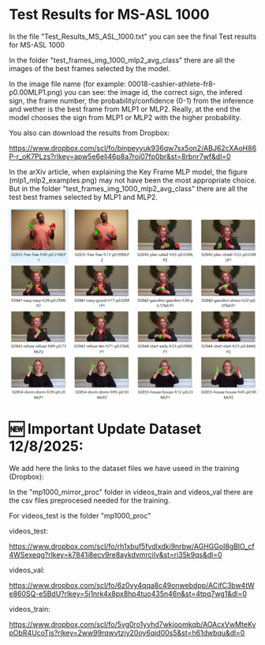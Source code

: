 # Test Results for MS-ASL 1000

In the file "Test_Results_MS_ASL_1000.txt" you can see the final Test results for MS-ASL 1000

In the folder "test_frames_img_1000_mlp2_avg_class" there are all the images of the best frames selected by the model.

In the image file name (for example: 00018-cashier-athlete-fr8-p0.00MLP1.png) you can see: the image id, the correct sign, the infered sign, the frame number, the probability/confidence (0-1) from the inference and wether is the best frame from MLP1 or MLP2.
Really, at the end the model chooses the sign from MLP1 or MLP2 with the higher probability.

You also can download the results from Dropbox:

https://www.dropbox.com/scl/fo/binpeyyuk936qw7sx5on2/ABJ62cXAoH86P-r_oK7PLzs?rlkey=apw5e6elj46p8a7roi07fp0br&st=8rbnr7wf&dl=0

In the arXiv article, when explaining the Key Frame MLP model, the figure (mlp1_mlp2_examples.png) may not have been the most appropriate choice. But in the folder "test_frames_img_1000_mlp2_avg_class" there are all the test best frames selected by MLP1 and MLP2.

![MLP1/MLP2 Best frames](mlp1_mlp2_examples2.png)


# 🆕 Important Update Dataset 12/8/2025:

We add here the links to the dataset files we have useed in the training (Dropbox):

In the "mp1000_mirror_proc" folder in videos_train and videos_val there are the csv files preprocesed needed for the training.

For videos_test is the folder "mp1000_proc"


videos_test:

https://www.dropbox.com/scl/fo/rh1xbuf5fvdlxdki9nrbw/AGHGGoI8gBlO_cf4WSexeqg?rlkey=k7841i8ecv9re8aykdvmrcilv&st=ri35k9qs&dl=0


videos_val:

https://www.dropbox.com/scl/fo/6z0vy4qqa8c49onwebdpp/ACifC3bw4tWe860SQ-e5BdU?rlkey=5j1nrk4x8px8hp4tuo435n46n&st=4tpq7wg1&dl=0


videos_train:

https://www.dropbox.com/scl/fo/5vg0ro1yvhd7wkjoomkqb/AOAcxVwMteKypObR4UcoTjs?rlkey=2ww99rqwvtzjy20oy6qid00s5&st=h61dwbqu&dl=0

